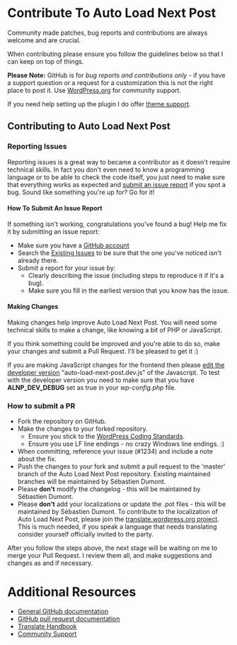 # Contribute To Auto Load Next Post

Community made patches, bug reports and contributions are always welcome and are crucial.

When contributing please ensure you follow the guidelines below so that I can keep on top of things.

__Please Note:__ GitHub is for *bug reports and contributions only* - if you have a support question or a request for a customization this is not the right place to post it. Use [WordPress.org](https://wordpress.org/support/plugin/auto-load-next-post) for community support.

If you need help setting up the plugin I do offer [theme support](https://autoloadnextpost.com/product/theme-support/?utm_source=github&utm_campaign=contributing.md).

## Contributing to Auto Load Next Post

### Reporting Issues

Reporting issues is a great way to became a contributor as it doesn't require technical skills. In fact you don't even need to know a programming language or to be able to check the code itself, you just need to make sure that everything works as expected and [submit an issue report](https://github.com/AutoLoadNextPost/Auto-Load-Next-Post/issues/new) if you spot a bug. Sound like something you're up for? Go for it!

#### How To Submit An Issue Report

If something isn't working, congratulations you've found a bug! Help me fix it by submitting an issue report:

* Make sure you have a [GitHub account](https://github.com/signup/free)
* Search the [Existing Issues](https://github.com/AutoLoadNextPost/Auto-Load-Next-Post/issues) to be sure that the one you've noticed isn't already there.
* Submit a report for your issue by:
  * Clearly describing the issue (including steps to reproduce it if it's a bug).
  * Make sure you fill in the earliest version that you know has the issue.

#### Making Changes

Making changes help improve Auto Load Next Post. You will need some technical skills to make a change, like knowing a bit of PHP or JavaScript.

If you think something could be improved and you're able to do so, make your changes and submit a Pull Request. I'll be pleased to get it :)

If you are making JavaScript changes for the frontend then please [edit the developer version](https://github.com/AutoLoadNextPost/Auto-Load-Next-Post/blob/master/assets/js/frontend/auto-load-next-post.dev.js) "auto-load-next-post.dev.js" of the Javascript. To test with the developer version you need to make sure that you have **ALNP_DEV_DEBUG** set as true in your *wp-config.php* file.

### How to submit a PR
* Fork the repository on GitHub.
* Make the changes to your forked repository.
  * Ensure you stick to the [WordPress Coding Standards](http://codex.wordpress.org/WordPress_Coding_Standards).
  * Ensure you use LF line endings - no crazy Windows line endings. :)
* When committing, reference your issue (#1234) and include a note about the fix.
* Push the changes to your fork and submit a pull request to the 'master' branch of the Auto Load Next Post repository. Existing maintained branches will be maintained by Sébastien Dumont.
* Please **don't** modify the changelog - this will be maintained by Sébastien Dumont.
* Please **don't** add your localizations or update the .pot files - this will be maintained by Sébastien Dumont. To contribute to the localization of Auto Load Next Post, please join the [translate.wordpress.org project](https://translate.wordpress.org/projects/wp-plugins/auto-load-next-post). This is much needed, if you speak a language that needs translating consider yourself officially invited to the party.

After you follow the steps above, the next stage will be waiting on me to merge your Pull Request. I review them all, and make suggestions and changes as and if necessary.

# Additional Resources

* [General GitHub documentation](http://help.github.com/)
* [GitHub pull request documentation](http://help.github.com/send-pull-requests/)
* [Translate Handbook](https://make.wordpress.org/polyglots/handbook/)
* [Community Support](https://wordpress.org/support/plugin/auto-load-next-post)
